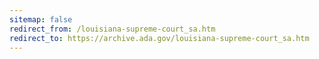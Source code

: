 ```yaml
---
sitemap: false 
redirect_from: /louisiana-supreme-court_sa.htm 
redirect_to: https://archive.ada.gov/louisiana-supreme-court_sa.htm 
---
```

